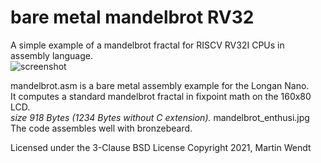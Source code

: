 # bare metal mandelbrot RV32
A simple example of a mandelbrot fractal for RISCV RV32I CPUs in assembly language.\
![screenshot](http://martinwendt.de/mandelbrot_enthusi.jpg)

mandelbrot.asm is a bare metal assembly example for the Longan Nano.\
It computes a standard mandelbrot fractal in fixpoint math on the 160x80 LCD.\
*size 918 Bytes (1234 Bytes without C extension).*
mandelbrot_enthusi.jpg
The code assembles well with bronzebeard.

Licensed under the 3-Clause BSD License
Copyright 2021, Martin Wendt
